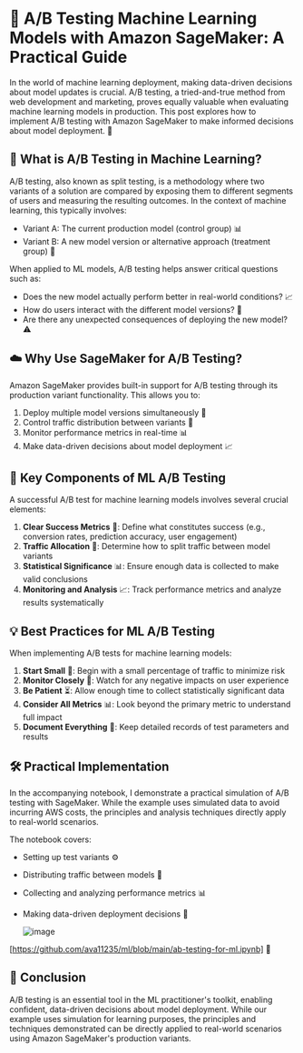 # 🧪 A/B Testing Machine Learning Models with Amazon SageMaker: A Practical Guide

In the world of machine learning deployment, making data-driven decisions about model updates is crucial. A/B testing, a tried-and-true method from web development and marketing, proves equally valuable when evaluating machine learning models in production. This post explores how to implement A/B testing with Amazon SageMaker to make informed decisions about model deployment. 🚀

## 🤔 What is A/B Testing in Machine Learning?

A/B testing, also known as split testing, is a methodology where two variants of a solution are compared by exposing them to different segments of users and measuring the resulting outcomes. In the context of machine learning, this typically involves:

- Variant A: The current production model (control group) 📊
- Variant B: A new model version or alternative approach (treatment group) 🔄

When applied to ML models, A/B testing helps answer critical questions such as:
- Does the new model actually perform better in real-world conditions? 📈
- How do users interact with the different model versions? 👥
- Are there any unexpected consequences of deploying the new model? ⚠️

## ☁️ Why Use SageMaker for A/B Testing?

Amazon SageMaker provides built-in support for A/B testing through its production variant functionality. This allows you to:

1. Deploy multiple model versions simultaneously 🔄
2. Control traffic distribution between variants 🔀
3. Monitor performance metrics in real-time 📊
4. Make data-driven decisions about model deployment 📈

## 🔑 Key Components of ML A/B Testing

A successful A/B test for machine learning models involves several crucial elements:

1. **Clear Success Metrics** 🎯: Define what constitutes success (e.g., conversion rates, prediction accuracy, user engagement)
2. **Traffic Allocation** 🔀: Determine how to split traffic between model variants
3. **Statistical Significance** 📊: Ensure enough data is collected to make valid conclusions
4. **Monitoring and Analysis** 📈: Track performance metrics and analyze results systematically

## 💡 Best Practices for ML A/B Testing

When implementing A/B tests for machine learning models:

1. **Start Small** 🌱: Begin with a small percentage of traffic to minimize risk
2. **Monitor Closely** 👀: Watch for any negative impacts on user experience
3. **Be Patient** ⏳: Allow enough time to collect statistically significant data
4. **Consider All Metrics** 📊: Look beyond the primary metric to understand full impact
5. **Document Everything** 📝: Keep detailed records of test parameters and results

## 🛠️ Practical Implementation

In the accompanying notebook, I demonstrate a practical simulation of A/B testing with SageMaker. While the example uses simulated data to avoid incurring AWS costs, the principles and analysis techniques directly apply to real-world scenarios.

The notebook covers:
- Setting up test variants ⚙️
- Distributing traffic between models 🔀
- Collecting and analyzing performance metrics 📊
- Making data-driven deployment decisions 🎯

  ![image](https://github.com/user-attachments/assets/8d96bfc4-6f5f-48eb-a899-9bc9edab4226)


[https://github.com/ava11235/ml/blob/main/ab-testing-for-ml.ipynb] 📓

## 🎯 Conclusion

A/B testing is an essential tool in the ML practitioner's toolkit, enabling confident, data-driven decisions about model deployment. While our example uses simulation for learning purposes, the principles and techniques demonstrated can be directly applied to real-world scenarios using Amazon SageMaker's production variants.

